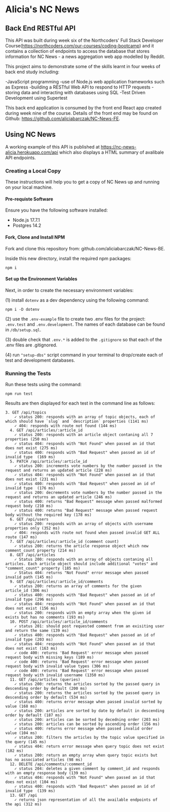 # Alicia's NC News

## Back End RESTful API

This API was built during week six of the Northcoders' Full Stack Developer Course(https://northcoders.com/our-courses/coding-bootcamp) and it contains a collection of endpoints to access the database that stores information for NC News - a news aggregation web app modelled by Reddit.

This project aims to demonstrate some of the skills learnt in four weeks of back end study including:

-JavaScript programming
-use of Node.js web application frameworks such as Express
-building a RESTful Web API to respond to HTTP requests
-storing data and interacting with databases using SQL
-Test Driven Development using Supertest

This back end application is consumed by the front end React app created during week nine of the course. Details of the front end may be found on Github: https://github.com/aliciabarczak/NC-News-FE.

## Using NC News

A working example of this API is published at https://nc-news-alicia.herokuapp.com/api which also displays a HTML summary of avalibale API endpoints.

### Creating a Local Copy

These instructions will help you to get a copy of NC News up and running on your local machine.

#### Pre-requiste Software

Ensure you have the following software installed:

- Node.js 17.7.1
- Postgres 14.2

#### Fork, Clone and Install NPM

Fork and clone this repository from: github.com/aliciabarczak/NC-News-BE.

Inside this new directory, install the required npm packages:

```
npm i
```

#### Set up the Environment Variables

Next, in order to create the necessary environment variables:

(1) install `dotenv` as a dev dependency using the following command:

```
npm i -D dotenv
```

(2) use the `.env-example` file to create two .env files for the project: `.env.test` and `.env.development`. The names of each database can be found in `/db/setup.sql`.

(3) double check that `.env.*` is added to the `.gitignore` so that each of the .env files are .gitignored.

(4) run `"setup-dbs"` script command in your terminal to drop/create each of test and development databases.

### Running the Tests

Run these tests using the command:

```
npm run test
```

Results are then displayed for each test in the command line as follows:

```
3. GET /api/topics
    ✓ status 200: responds with an array of topic objects, each of which should have `slug` and `description` properties (1141 ms)
    ✓ 404: responds with route not found (144 ms)
  4. GET /api/articles/:article_id
    ✓ status 200: responds with an article object contaning all 7 properties (250 ms)
    ✓ status 404: responds with "Not Found" when passed an id that does not exist (275 ms)
    ✓ status 400: responds with "Bad Request" when passed an id of invalid type  (169 ms)
  5. PATCH /api/articles/:article_id
    ✓ status 200: increments vote numbers by the number passed in the request and returns an updated article (228 ms)
    ✓ status 404: responds with "Not Found" when passed an id that does not exist (231 ms)
    ✓ status 400: responds with "Bad Request" when passed an id of invalid type  (176 ms)
    ✓ status 200: decrements vote numbers by the number passed in the request and returns an updated article (246 ms)
    ✓ status 400: returns "Bad Request" message when passed malformed request body (210 ms)
    ✓ status 400: returns "Bad Request" message when passed request body without the required key (178 ms)
  6. GET /api/users
    ✓ status 200: responds with an array of objects with username properties only (352 ms)
    ✓ 404: responds with route not found when passed invalid GET ALL route (147 ms)
  7. GET /api/articles/:article_id (comment count)
    ✓ status 200: returns the article response object which new comment_count property (214 ms)
  8. GET /api/articles
    ✓ Status 200: responds with an array of objects contaning all articles. Each article object should include additional "votes" and "comment_count" property (185 ms)
    ✓ Status 404: returns "Not Found" error message when passed invalid path (145 ms)
  9. GET /api/articles/:article_id/comments
    ✓ status 200: returns an array of comments for the given article_id (306 ms)
    ✓ status 400: responds with "Bad Request" when passed an id of invalid type (296 ms)
    ✓ status 404: responds with "Not Found" when passed an id that does not exist (156 ms)
    ✓ status 200: responds with an empty array when the given id exists but has no comments (193 ms)
  10. POST /api/articles/:article_id/comments
    ✓ status 201: should post requested comment from an exisiting user and return the same (139 ms)
    ✓ status 400: responds with "Bad Request" when passed an id of invalid type (203 ms)
    ✓ status 404: responds with "Not Found" when passed an id that does not exist (163 ms)
    ✓ code 400: returns 'Bad Request' error message when passed request body with missing keys (189 ms)
    ✓ code 400: returns 'Bad Request' error message when passed request body with invalid value types (306 ms)
    ✓ code 400: returns 'Bad Request' error message when passed request body with invalid username (1350 ms)
  11. GET /api/articles (queries)
    ✓ status 200: returns the articles sorted by the passed query in descending order by default (200 ms)
    ✓ status 200: returns the articles sorted by the passed query in descending order by default (534 ms)
    ✓ status 400: returns error message when passed invalid sorted by value (168 ms)
    ✓ status 200: articles are sorted by date by default in descending order by default (187 ms)
    ✓ status 200: articles can be sorted by decedning order (203 ms)
    ✓ status 200: articles can be sorted by ascending order (156 ms)
    ✓ status 400: returns error message when passed invalid order value (104 ms)
    ✓ status 200: filters the articles by the topic value specified in the query (145 ms)
    ✓ status 404: return error message when query topic does not exist (102 ms)
    ✓ status 200: return an empty array when query topic exists but has no associated articles (98 ms)
  12. DELETE /api/comments/:comment_id
    ✓ status 204: deletes a given comment by comment_id and responds with an empty response body (139 ms)
    ✓ status 404: responds with "Not Found" when passed an id that does not exist (104 ms)
    ✓ status 400: responds with "Bad Request" when passed an id of invalid type  (139 ms)
  13. GET /api
    ✓ returns json representation of all the available endpoints of the api (312 ms)
```
